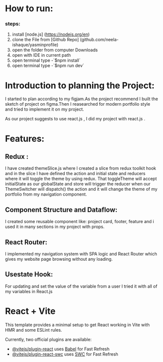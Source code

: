 # How to run:
### steps:
1. install [node.js] (https://nodejs.org/en)
1. clone the File from [Github Repo] (github.com/neela-ishaque/yasminprofile)
1. open the folder from computer Downloads
1. open with IDE in current path
1. open terminal type -´$npm install´
1. open terminal type -´$npm run dev´

# Introduction to planning the Project:
I started to plan according to my figjam.As the project recommend I built the sketch of project on figma.Then I reasearched for modern portfolio style and tried to implement it on my project.


As our project suggests to use react.js , I did my project with react.js .

# Features:

## Redux :
I have created themeSlice.js where I created a slice from redux toolkit hook and in the slice I have defined the action and initial state and reducers where it will toggle the theme by using redux. That toggleTheme will accept initialState as our globalState and store will trigger the reducer when our ThemeSwitcher will dispatch() the action and it will change the theme of my portfolio from my navigation component.

## Component Structure and Dataflow:
I created some reusable component like: project card, footer, feature and i used it in many sections in my project with props.

## React Router:
I implemented my navigation system with SPA logic and React Router which gives my  website page browsing without any loading.

## Usestate Hook:
For updating and set the value of the variable from a user I tried it with all of my variables in React.js



# React + Vite

This template provides a minimal setup to get React working in Vite with HMR and some ESLint rules.

Currently, two official plugins are available:

- [@vitejs/plugin-react](https://github.com/vitejs/vite-plugin-react/blob/main/packages/plugin-react/README.md) uses [Babel](https://babeljs.io/) for Fast Refresh
- [@vitejs/plugin-react-swc](https://github.com/vitejs/vite-plugin-react-swc) uses [SWC](https://swc.rs/) for Fast Refresh

